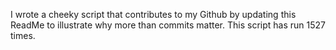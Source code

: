 I wrote a cheeky script that contributes to my Github by updating this ReadMe to illustrate why more than commits matter. This script has run 1527 times.